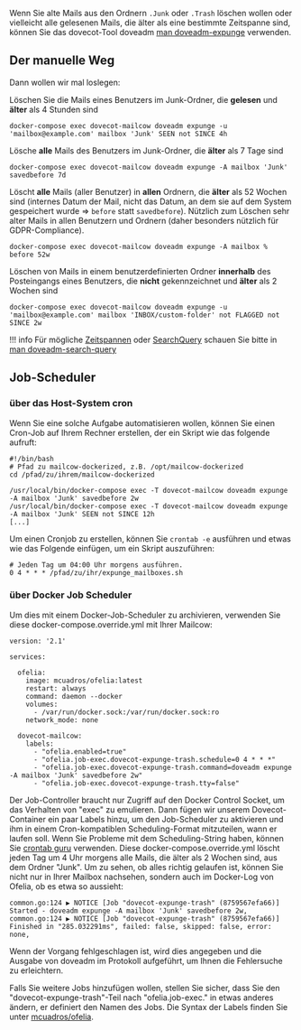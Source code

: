 Wenn Sie alte Mails aus den Ordnern `.Junk` oder `.Trash` löschen wollen oder vielleicht alle gelesenen Mails, die älter als eine bestimmte Zeitspanne sind, können Sie das dovecot-Tool doveadm [man doveadm-expunge](https://wiki.dovecot.org/Tools/Doveadm/Expunge) verwenden.

## Der manuelle Weg

Dann wollen wir mal loslegen:

Löschen Sie die Mails eines Benutzers im Junk-Ordner, die **gelesen** und **älter** als 4 Stunden sind

```
docker-compose exec dovecot-mailcow doveadm expunge -u 'mailbox@example.com' mailbox 'Junk' SEEN not SINCE 4h
```

Lösche **alle** Mails des Benutzers im Junk-Ordner, die **älter** als 7 Tage sind

```
docker-compose exec dovecot-mailcow doveadm expunge -A mailbox 'Junk' savedbefore 7d
```

Löscht **alle** Mails (aller Benutzer) in **allen** Ordnern, die **älter** als 52 Wochen sind (internes Datum der Mail, nicht das Datum, an dem sie auf dem System gespeichert wurde => `before` statt `savedbefore`). Nützlich zum Löschen sehr alter Mails in allen Benutzern und Ordnern (daher besonders nützlich für GDPR-Compliance).

```
docker-compose exec dovecot-mailcow doveadm expunge -A mailbox % before 52w
```

Löschen von Mails in einem benutzerdefinierten Ordner **innerhalb** des Posteingangs eines Benutzers, die **nicht** gekennzeichnet und **älter** als 2 Wochen sind

```
docker-compose exec dovecot-mailcow doveadm expunge -u 'mailbox@example.com' mailbox 'INBOX/custom-folder' not FLAGGED not SINCE 2w
```

!!! info
    Für mögliche [Zeitspannen](https://wiki.dovecot.org/Tools/Doveadm/SearchQuery#section_date_specification) oder [SearchQuery](https://wiki.dovecot.org/Tools/Doveadm/SearchQuery#section_search_keys) schauen Sie bitte in [man doveadm-search-query](https://wiki.dovecot.org/Tools/Doveadm/SearchQuery)

## Job-Scheduler

### über das Host-System cron

Wenn Sie eine solche Aufgabe automatisieren wollen, können Sie einen Cron-Job auf Ihrem Rechner erstellen, der ein Skript wie das folgende aufruft:

```
#!/bin/bash
# Pfad zu mailcow-dockerized, z.B. /opt/mailcow-dockerized
cd /pfad/zu/ihrem/mailcow-dockerized

/usr/local/bin/docker-compose exec -T dovecot-mailcow doveadm expunge -A mailbox 'Junk' savedbefore 2w
/usr/local/bin/docker-compose exec -T dovecot-mailcow doveadm expunge -A mailbox 'Junk' SEEN not SINCE 12h
[...]
```

Um einen Cronjob zu erstellen, können Sie `crontab -e` ausführen und etwas wie das Folgende einfügen, um ein Skript auszuführen:

```
# Jeden Tag um 04:00 Uhr morgens ausführen.
0 4 * * * /pfad/zu/ihr/expunge_mailboxes.sh
```

### über Docker Job Scheduler

Um dies mit einem Docker-Job-Scheduler zu archivieren, verwenden Sie diese docker-compose.override.yml mit Ihrer Mailcow: 


```
version: '2.1'

services:
  
  ofelia:
    image: mcuadros/ofelia:latest
    restart: always
    command: daemon --docker
    volumes:
      - /var/run/docker.sock:/var/run/docker.sock:ro   
    network_mode: none

  dovecot-mailcow:
    labels:
      - "ofelia.enabled=true"
      - "ofelia.job-exec.dovecot-expunge-trash.schedule=0 4 * * *"
      - "ofelia.job-exec.dovecot-expunge-trash.command=doveadm expunge -A mailbox 'Junk' savedbefore 2w"
      - "ofelia.job-exec.dovecot-expunge-trash.tty=false"

```

Der Job-Controller braucht nur Zugriff auf den Docker Control Socket, um das Verhalten von "exec" zu emulieren. Dann fügen wir unserem Dovecot-Container ein paar Labels hinzu, um den Job-Scheduler zu aktivieren und ihm in einem Cron-kompatiblen Scheduling-Format mitzuteilen, wann er laufen soll. Wenn Sie Probleme mit dem Scheduling-String haben, können Sie [crontab guru](https://crontab.guru/) verwenden. 
Diese docker-compose.override.yml löscht jeden Tag um 4 Uhr morgens alle Mails, die älter als 2 Wochen sind, aus dem Ordner "Junk". Um zu sehen, ob alles richtig gelaufen ist, können Sie nicht nur in Ihrer Mailbox nachsehen, sondern auch im Docker-Log von Ofelia, ob es etwa so aussieht:

```
common.go:124 ▶ NOTICE [Job "dovecot-expunge-trash" (8759567efa66)] Started - doveadm expunge -A mailbox 'Junk' savedbefore 2w,
common.go:124 ▶ NOTICE [Job "dovecot-expunge-trash" (8759567efa66)] Finished in "285.032291ms", failed: false, skipped: false, error: none,
```

Wenn der Vorgang fehlgeschlagen ist, wird dies angegeben und die Ausgabe von doveadm im Protokoll aufgeführt, um Ihnen die Fehlersuche zu erleichtern.

Falls Sie weitere Jobs hinzufügen wollen, stellen Sie sicher, dass Sie den "dovecot-expunge-trash"-Teil nach "ofelia.job-exec." in etwas anderes ändern, er definiert den Namen des Jobs. Die Syntax der Labels finden Sie unter [mcuadros/ofelia](https://github.com/mcuadros/ofelia).

